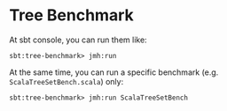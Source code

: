 # Tree Benchmark

At sbt console, you can run them like:

```
sbt:tree-benchmark> jmh:run
```

At the same time, you can run a specific benchmark (e.g. `ScalaTreeSetBench.scala`) only:

```
sbt:tree-benchmark> jmh:run ScalaTreeSetBench
```